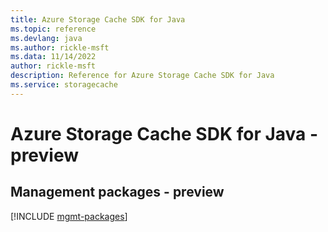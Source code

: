 ```yaml
---
title: Azure Storage Cache SDK for Java
ms.topic: reference
ms.devlang: java
ms.author: rickle-msft
ms.data: 11/14/2022
author: rickle-msft
description: Reference for Azure Storage Cache SDK for Java
ms.service: storagecache
---
```

# Azure Storage Cache SDK for Java - preview

## Management packages - preview
[!INCLUDE [mgmt-packages](storage-cache-mgmt-index.md)]